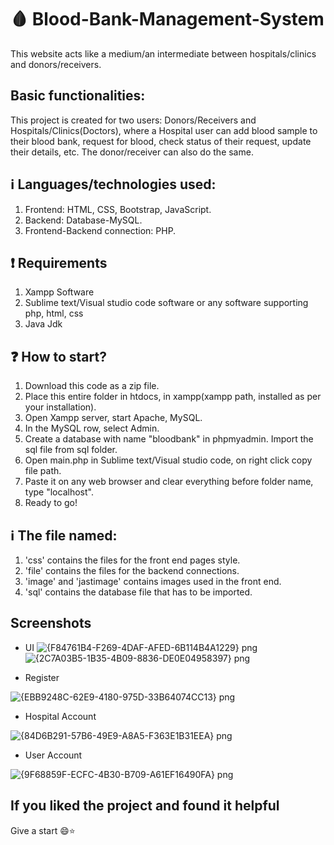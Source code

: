 # :drop_of_blood: Blood-Bank-Management-System 
This website acts like a medium/an intermediate between hospitals/clinics and donors/receivers.

## Basic functionalities:
This project is created for two users: Donors/Receivers and Hospitals/Clinics(Doctors), where a Hospital user can add blood sample to their blood bank, request for blood, check status of their request, update their details, etc. The donor/receiver can also do the same.
 
## :information_source: Languages/technologies used:
1. Frontend: HTML, CSS, Bootstrap, JavaScript.
2. Backend: Database-MySQL.
3. Frontend-Backend connection: PHP.

## :exclamation: Requirements
1. Xampp Software
2. Sublime text/Visual studio code software or any software supporting php, html, css
3. Java Jdk

## :question: How to start?
1. Download this code as a zip file.
2. Place this entire folder in htdocs, in xampp(xampp path, installed as per your installation). 
3. Open Xampp server, start Apache, MySQL.
4. In the MySQL row, select Admin.
5. Create a database with name "bloodbank" in phpmyadmin. Import the sql file from sql folder.
6. Open main.php in Sublime text/Visual studio code, on right click copy file path.
7. Paste it on any web browser and clear everything before folder name, type "localhost".
8. Ready to go!
 
## :information_source: The file named:
1. 'css' contains the files for the front end pages style.
2. 'file' contains the files for the backend connections.
3. 'image' and 'jastimage' contains images used in the front end.
4. 'sql' contains the database file that has to be imported.
## Screenshots
- UI
![{F84761B4-F269-4DAF-AFED-6B114B4A1229} png](https://user-images.githubusercontent.com/84188309/184503569-28049045-6483-4638-8f2a-f733ca37cd70.jpg)
![{2C7A03B5-1B35-4B09-8836-DE0E04958397} png](https://user-images.githubusercontent.com/84188309/184503584-d927d5bd-82d4-4192-bd33-ccfc65e5d26f.jpg)

- Register 

![{EBB9248C-62E9-4180-975D-33B64074CC13} png](https://user-images.githubusercontent.com/84188309/184503548-c10b975d-73c1-4f5f-bfff-273271d87048.jpg)

- Hospital Account 

![{84D6B291-57B6-49E9-A8A5-F363E1B31EEA} png](https://user-images.githubusercontent.com/84188309/184503459-4ba39e43-b0f4-4a0e-a70d-ea08761e65bd.jpg)

- User Account

![{9F68859F-ECFC-4B30-B709-A61EF16490FA} png](https://user-images.githubusercontent.com/84188309/184503515-62925ca4-c5a8-4333-b448-8eb368eaee91.jpg)


## If you liked the project and found it helpful
Give a start 😄:star:

